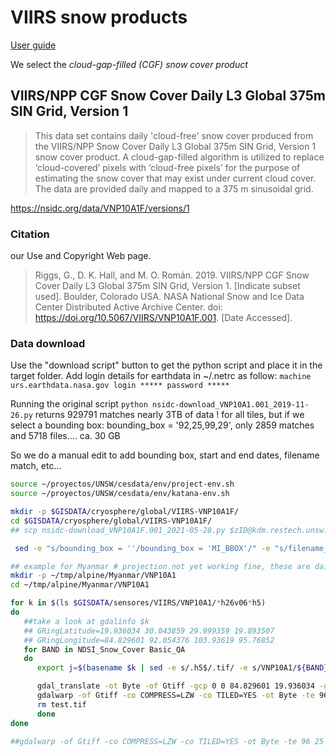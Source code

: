 # VIIRS snow products

[User guide](https://nsidc.org/sites/nsidc.org/files/technical-references/VIIRS_snow_products_user_guide_version_8.pdf)

We select the *cloud-gap-filled (CGF) snow cover product*

## VIIRS/NPP CGF Snow Cover Daily L3 Global 375m SIN Grid, Version 1
> This data set contains daily 'cloud-free' snow cover produced from the VIIRS/NPP Snow Cover Daily L3 Global 375m SIN Grid, Version 1 snow cover product. A cloud-gap-filled algorithm is utilized to replace ‘cloud-covered’ pixels with ‘cloud-free pixels’ for the purpose of estimating the snow cover that may exist under current cloud cover. The data are provided daily and mapped to a 375 m sinusoidal grid.


https://nsidc.org/data/VNP10A1F/versions/1

### Citation
our Use and Copyright Web page.

> Riggs, G., D. K. Hall, and M. O. Román. 2019. VIIRS/NPP CGF Snow Cover Daily L3 Global 375m SIN Grid, Version 1. [Indicate subset used]. Boulder, Colorado USA. NASA National Snow and Ice Data Center Distributed Active Archive Center. doi: https://doi.org/10.5067/VIIRS/VNP10A1F.001. [Date Accessed].

### Data download
Use the "download script" button to get the python script and place it in the target folder. Add login details for earthdata in ~/.netrc as follow: `machine urs.earthdata.nasa.gov login ***** password *****`

Running the original script `python nsidc-download_VNP10A1.001_2019-11-26.py` returns 929791 matches nearly 3TB of data ! for all tiles, but if we select a bounding box: bounding_box = '92,25,99,29', only  2859 matches and 5718 files.... ca. 30 GB

So we do a manual edit to add bounding box, start and end dates, filename match, etc...

```sh
source ~/proyectos/UNSW/cesdata/env/project-env.sh
source ~/proyectos/UNSW/cesdata/env/katana-env.sh

mkdir -p $GISDATA/cryosphere/global/VIIRS-VNP10A1F/
cd $GISDATA/cryosphere/global/VIIRS-VNP10A1F/
## scp nsidc-download_VNP10A1F.001_2021-05-28.py $zID@kdm.restech.unsw.edu.au:/srv/scratch/cesdata/gisdata/cryosphere/global/VIIRS-VNP10A1F

 sed -e "s/bounding_box = ''/bounding_box = 'MI_BBOX'/" -e "s/filename_filter = ''/filename_filter = 'MI_WEEK'/" -i nsidc-download_VNP10A1F.001_2021-05-28.py

```



```sh
## example for Myanmar # projection not yet working fine, these are daily products, thus more cumbersome to summarize
mkdir -p ~/tmp/alpine/Myanmar/VNP10A1
cd ~/tmp/alpine/Myanmar/VNP10A1

for k in $(ls $GISDATA/sensores/VIIRS/VNP10A1/*h26v06*h5)
do
   ##take a look at gdalinfo $k
   ## GRingLatitude=19.936034 30.043859 29.999359 19.893507
   ## GRingLongitude=84.829601 92.054376 103.93619 95.76852
   for BAND in NDSI_Snow_Cover Basic_QA
   do
      export j=$(basename $k | sed -e s/.h5$/.tif/ -e s/VNP10A1/${BAND}/)

      gdal_translate -ot Byte -of Gtiff -gcp 0 0 84.829601 19.936034 -gcp 0 3000 92.054376 30.043859 -gcp 3000 3000 103.93619 29.999359 -gcp 3000 0 95.76852 19.893507  HDF5:"${k}"://HDFEOS/GRIDS/NPP_Grid_IMG_2D/Data_Fields/${BAND} test.tif
      gdalwarp -of Gtiff -co COMPRESS=LZW -co TILED=YES -ot Byte -te 96 25 99 29   -t_srs EPSG:4326 test.tif ${j}
      rm test.tif
      done
done

##gdalwarp -of Gtiff -co COMPRESS=LZW -co TILED=YES -ot Byte -te 96 25 99 29  -s_srs "+proj=sinu +lon_0=0 +x_0=0 +y_0=0 +ellps=WGS84 +datum=WGS84 +units=m +no_defs" -t_srs EPSG:4326 HDF5:"${k}"://HDFEOS/GRIDS/NPP_Grid_IMG_2D/Data_Fields/${BAND} ${j}
```
